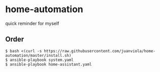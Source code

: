 # home-automation
quick reminder for myself

## Order
```
$ bash <(curl -s https://raw.githubusercontent.com/juanviola/home-automation/master/install.sh)
$ ansible-playbook system.yaml
$ ansible-playbook home-assistant.yaml
```
